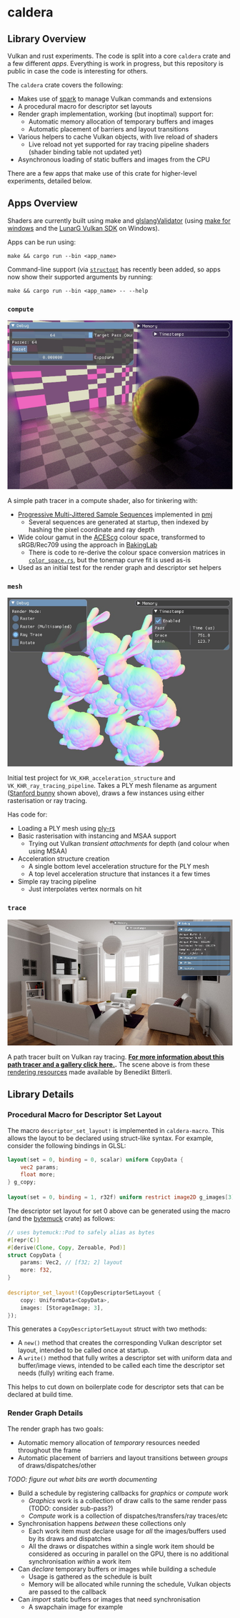 # caldera

## Library Overview

Vulkan and rust experiments. The code is split into a core `caldera` crate and a few different _apps_. Everything is work in progress, but this repository is public in case the code is interesting for others.

The `caldera` crate covers the following:

* Makes use of [spark](https://github.com/sjb3d/spark) to manage Vulkan commands and extensions
* A procedural macro for descriptor set layouts
* Render graph implementation, working (but inoptimal) support for:
  * Automatic memory allocation of temporary buffers and images
  * Automatic placement of barriers and layout transitions
* Various helpers to cache Vulkan objects, with live reload of shaders
  * Live reload not yet supported for ray tracing pipeline shaders (shader binding table not updated yet)
* Asynchronous loading of static buffers and images from the CPU

There are a few apps that make use of this crate for higher-level experiments, detailed below.

## Apps Overview

Shaders are currently built using make and [glslangValidator](https://github.com/KhronosGroup/glslang) (using [make for windows](http://gnuwin32.sourceforge.net/packages/make.htm) and the [LunarG Vulkan SDK](https://vulkan.lunarg.com/) on Windows).

Apps can be run using:

```
make && cargo run --bin <app_name>
```

Command-line support (via [`structopt`](https://crates.io/crates/structopt/) has recently been added, so apps now show their supported arguments by running:

```
make && cargo run --bin <app_name> -- --help
```

### `compute`

![compute](docs/compute.jpg)

A simple path tracer in a compute shader, also for tinkering with:

* [Progressive Multi-Jittered Sample Sequences](https://graphics.pixar.com/library/ProgressiveMultiJitteredSampling/) implemented in [pmj](https://github.com/sjb3d/pmj)
  * Several sequences are generated at startup, then indexed by hashing the pixel coordinate and ray depth
* Wide colour gamut in the [ACEScg](https://en.wikipedia.org/wiki/Academy_Color_Encoding_System) colour space, transformed to sRGB/Rec709 using the approach in [BakingLab](https://github.com/TheRealMJP/BakingLab/blob/master/BakingLab/ACES.hlsl)
  * There is code to re-derive the colour space conversion matrices in [`color_space.rs`](https://github.com/sjb3d/caldera/blob/main/caldera/src/color_space.rs), but the tonemap curve fit is used as-is
* Used as an initial test for the render graph and descriptor set helpers

### `mesh`

![mesh](docs/mesh.jpg)

Initial test project for `VK_KHR_acceleration_structure` and `VK_KHR_ray_tracing_pipeline`.  Takes a PLY mesh filename as argument ([Stanford bunny](http://graphics.stanford.edu/data/3Dscanrep/) shown above), draws a few instances using either rasterisation or ray tracing.

Has code for:
* Loading a PLY mesh using [ply-rs](https://github.com/Fluci/ply-rs)
* Basic rasterisation with instancing and MSAA support
  * Trying out Vulkan _transient attachments_ for depth (and colour when using MSAA)
* Acceleration structure creation
  * A single bottom level acceleration structure for the PLY mesh
  * A top level acceleration structure that instances it a few times
* Simple ray tracing pipeline
  * Just interpolates vertex normals on hit

### `trace`

![trace](docs/trace_living-room-2_ui.jpg)

A path tracer built on Vulkan ray tracing.  **[For more information about this path tracer and a gallery click here.](docs/path_tracer.md).**  The scene above is from these [rendering resources](https://benedikt-bitterli.me/resources/) made available by Benedikt Bitterli.

## Library Details

### Procedural Macro for Descriptor Set Layout

The macro `descriptor_set_layout!` is implemented in `caldera-macro`. This allows the layout to be declared using struct-like syntax.  For example, consider the following bindings in GLSL:

```glsl
layout(set = 0, binding = 0, scalar) uniform CopyData {
    vec2 params;
    float more;
} g_copy;

layout(set = 0, binding = 1, r32f) uniform restrict image2D g_images[3];
```

The descriptor set layout for set 0 above can be generated using the macro (and the [bytemuck](https://crates.io/crates/bytemuck) crate) as follows:

```rust
// uses bytemuck::Pod to safely alias as bytes
#[repr(C)]
#[derive(Clone, Copy, Zeroable, Pod)]
struct CopyData {
    params: Vec2, // [f32; 2] layout
    more: f32,
}

descriptor_set_layout!(CopyDescriptorSetLayout {
    copy: UniformData<CopyData>,
    images: [StorageImage; 3],
});
```

This generates a `CopyDescriptorSetLayout` struct with two methods:

* A `new()` method that creates the corresponding Vulkan descriptor set layout, intended to be called once at startup.
* A `write()` method that fully writes a descriptor set with uniform data and buffer/image views, intended to be called each time the descriptor set needs (fully) writing each frame.

This helps to cut down on boilerplate code for descriptor sets that can be declared at build time.

### Render Graph Details

The render graph has two goals:

* Automatic memory allocation of _temporary_ resources needed throughout the frame
* Automatic placement of barriers and layout transitions between _groups_ of draws/dispatches/other

_TODO: figure out what bits are worth documenting_

* Build a schedule by registering callbacks for _graphics_ or _compute_ work
  * _Graphics_ work is a collection of draw calls to the same render pass (TODO: consider sub-pass?)
  * _Compute_ work is a collection of dispatches/transfers/ray traces/etc
* Synchronisation happens _between_ these collections only
  * Each work item must declare usage for _all_ the images/buffers used by its draws and dispatches
  * All the draws or dispatches within a single work item should be considered as occuring in parallel on the GPU, there is no additional synchronisation _within_ a work item
* Can _declare_ temporary buffers or images while building a schedule
  * Usage is gathered as the schedule is built
  * Memory will be allocated while running the schedule, Vulkan objects are passed to the callback
* Can _import_ static buffers or images that need synchronisation
  * A swapchain image for example
